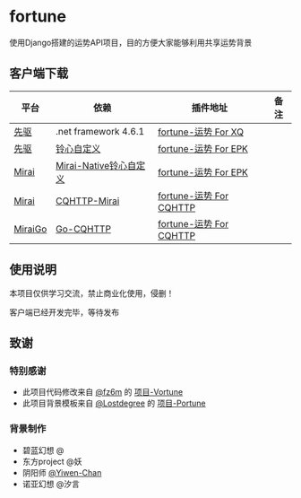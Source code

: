 # fortune
使用Django搭建的运势API项目，目的方便大家能够利用共享运势背景

## 客户端下载
| 平台 | 依赖 | 插件地址 | 备注 |
| --- | --- | --- | --- |
| [先驱](https://www.xianqubot.com/) | .net framework 4.6.1 | [fortune-运势 For XQ](https://github.com/Yiwen-Chan/fortune) |  |
| [先驱](https://www.xianqubot.com/) | [铃心自定义](http://qm.myepk.club/variable/) | [fortune-运势 For EPK](https://github.com/Yiwen-Chan/fortune) |  |
| [Mirai](https://www.xianqubot.com/) | [Mirai-Native](https://github.com/iTXTech/mirai-native)[铃心自定义](http://qm.myepk.club/variable/) | [fortune-运势 For EPK](https://github.com/Yiwen-Chan/fortune) |  |
| [Mirai](https://www.xianqubot.com/) | [CQHTTP-Mirai](https://github.com/yyuueexxiinngg/cqhttp-mirai) | [fortune-运势 For CQHTTP](https://github.com/Yiwen-Chan/fortune) |  |
| [MiraiGo](https://www.xianqubot.com/) | [Go-CQHTTP](https://github.com/Mrs4s/go-cqhttp) | [fortune-运势 For CQHTTP](https://github.com/Yiwen-Chan/fortune) |  |

## 使用说明
本项目仅供学习交流，禁止商业化使用，侵删！

客户端已经开发完毕，等待发布

## 致谢
### 特别感谢
- 此项目代码修改来自 [@fz6m](https://github.com/fz6m) 的 [项目-Vortune](https://github.com/fz6m/nonebot-plugin/tree/master/CQVortune) 
- 此项目背景模板来自 [@Lostdegree](https://github.com/Lostdegree) 的 [项目-Portune](https://github.com/Lostdegree/Portune)
### 背景制作
- 碧蓝幻想 @
- 东方project @妖
- 阴阳师 [@Yiwen-Chan](https://github.com/Yiwen-Chan) 
- 诺亚幻想 @汐言
